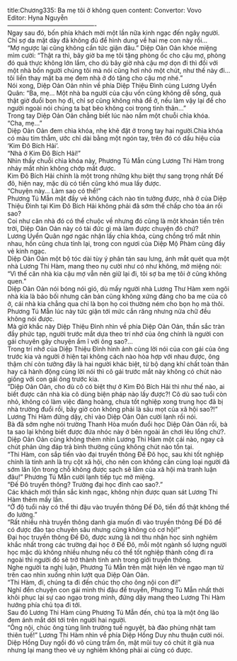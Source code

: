 title:Chương335: Ba mẹ tôi ở không quen
content:
Convertor: Vovo<br>Editor: Hyna Nguyễn<br>——————————————-<br>Ngay sau đó, bốn phía khách mời một lần nữa kinh ngạc đến ngây người.<br>Chỉ sợ da mặt dày đã không đủ để hình dung về hai mẹ con này rồi…<br>“Mợ ngược lại cũng không cần tức giận đâu.” Diệp Oản Oản khóe miệng mỉm cười: “Thật ra thì, bây giờ ba mẹ tôi tặng phòng ốc cho cậu mợ, phòng đó quả thực không lớn lắm, cho dù bây giờ nhà cậu mợ dọn đi thì đối với một nhà bốn người chúng tôi mà nói cũng hơi nhỏ một chút, như thế này đi… tôi liền thay mặt ba mẹ đem nhà ở đó tặng cho cậu mợ nhé.”<br>Nói xong, Diệp Oản Oản nhìn về phía Diệp Thiệu Đình cùng Lương Uyển Quân: “Ba, mẹ… Một nhà ba người của cậu vốn cũng không dễ sống, quả thật giờ đuổi bọn họ đi, chỉ sợ cũng không nhà để ở, nếu làm vậy lại để cho người ngoài nói chúng ta bạt bẽo không coi trọng tình thân…”<br>Trong tay Diệp Oản Oản chẳng biết lúc nào nắm một chuỗi chìa khóa.<br>“Cha, mẹ…”<br>Diệp Oản Oản đem chìa khóa, nhẹ khẽ đặt ở trong tay hai người.Chìa khóa có màu tím thẫm, ước chỉ dài bằng một ngón tay, trên đó có dấu hiệu của ‘Kim Đô Bích Hải’.<br>“Nhà ở Kim Đô Bích Hải!”<br>Nhìn thấy chuỗi chìa khóa này, Phương Tú Mẫn cùng Lương Thi Hàm trong nháy mắt nhìn không chớp mắt được.<br>Kim Đô Bích Hải chính là một trong những khu biệt thự sang trọng nhất Đế đô, hiện nay, mặc dù có tiền cũng khó mua lấy được.<br>“Chuyện này… Làm sao có thể!”<br>Phương Tú Mẫn mặt đầy vẻ không cách nào tin tưởng được, nhà ở của Diệp Thiệu Đình tại Kim Đô Bích Hải không phải đã sớm thế chấp cho tòa án rồi sao?<br>Coi như căn nhà đó có thể chuộc về nhưng đó cũng là một khoản tiền trên trời, Diệp Oản Oản này có tài đức gì mà làm được chuyện đó chứ?<br>Lương Uyển Quân ngơ ngác nhận lấy chìa khóa, cùng chồng trố mắt nhìn nhau, hồn cũng chưa tỉnh lại, trong con ngươi của Diệp Mộ Phàm cũng đầy vẻ kinh ngạc.<br>Diệp Oản Oản một bộ tóc dài tùy ý phân tán sau lưng, ánh mắt quét qua một nhà Lương Thi Hàm, mang theo nụ cười như có như không, mở miệng nói: “Vì thế căn nhà kia cậu mợ vẫn nên giữ lại đi, tôi sợ ba mẹ tôi ở cũng không quen.”<br>Diệp Oản Oản nói bóng nói gió, dù mấy người nhà Lương Thư Hàm xem ngôi nhà kia là bảo bối nhưng căn bản cũng không xứng đáng cho ba mẹ của cô ở, cái nhà kia chẳng qua chỉ là bọn họ coi thường ném cho bọn họ mà thôi.<br>Phương Tú Mẫn lúc này tức giận tới mức cắn răng nhưng nửa chữ đều không nói được.<br>Mà giờ khắc này Diệp Thiệu Đình nhìn về phía Diệp Oản Oản, thần sắc tràn đầy phức tạp, người trước mắt dựa theo trí nhớ của ông chính là người con gái chuyên gây chuyện ầm ĩ với ông sao?…<br>Trong trí nhớ của Diệp Thiệu Đình hình ảnh cùng lời nói của con gái của ông trước kia và người ở hiện tại không cách nào hòa hợp với nhau được, ông thậm chí còn tưởng đây là hai người khác biệt, từ bộ dạng khí chất toàn thân hay cả hành động cùng lời nói thì cô gái trước mắt này không có chút nào giống với con gái ông trước kia.<br>“Diệp Oản Oản, cho dù cô có biệt thự ở Kim Đô Bích Hải thì như thế nào, ai biết được căn nhà kia cô dùng biện pháp nào lấy được?! Cô dù sao tuổi còn nhỏ, không có làm việc đàng hoàng, chưa tốt nghiệp xong trung học đã bị nhà trường đuổi rồi, bây giờ còn không phải là sâu mọt của xã hội sao?!” Lương Thi Hàm đứng dậy, chỉ vào Diệp Oản Oản cười lạnh rồi nói.<br>Bà đã sớm nghe nói trường Thanh Hòa muốn đuổi học Diệp Oản Oản rồi, bà ta sao lại không biết được đứa nhóc này ở bên ngoài ăn chơi lêu lổng chứ?.<br>Diệp Oản Oản cũng không thèm nhìn Lương Thi Hàm một cái nào, ngay cả chút phản ứng đáp trả bình thường cũng không chút nào tồn tại.<br>“Thi Hàm, con sắp tiến vào đại truyền thông Đế Đô học, sau khi tốt nghiệp chính là tinh anh là trụ cột xã hội, cho nên con không cần cùng loại người đã sớm lăn lộn trong chỗ không được sạch sẽ lắm của xã hội mà tranh luận đâu!” Phương Tú Mẫn cười lạnh tiếp tục mở miệng.<br>“Đế Đô truyền thông? Trường đại học đỉnh cao sao?.”<br>Các khách mời thần sắc kinh ngạc, không nhịn được quan sát Lương Thi Hàm thêm mấy lần.<br>“Ở độ tuổi này có thể thi đậu vào truyền thông Đế Đô, tiền đồ thật không thể đo lường.”<br>“Rất nhiều nhà truyền thông danh gia muốn đi vào truyền thông Đế Đô để có được đào tạo chuyên sâu nhưng cũng không có cơ hội!”<br>Đại học truyền thông Đế Đô, được xưng là nơi thu nhận học sinh nghiêm khắc nhất trong các trường đại học ở Đế Đô, mỗi một ngành số lượng người học mặc dù không nhiều nhưng nếu có thể tốt nghiệp thành công đi ra ngoài thì người đó sẽ trở thành tinh anh trong giới truyền thông.<br>Nghe người ta nghị luận, Phương Tú Mẫn trên mặt hiện lên vẻ ngạo mạn từ trên cao nhìn xuống nhìn lướt qua Diệp Oản Oản.<br>“Thi Hàm, đi, chúng ta đi đến chúc thọ cho ông nội con đi!”<br>Nghĩ đến chuyện con gái mình thi đậu đế truyền, Phương Tú Mẫn nhất thời khôi phục lại sự cao ngạo trong mình, đứng dậy mang theo Lương Thi Hàm hướng phía chủ tọa đi tới.<br>Sau đó Lương Thi Hàm cùng Phương Tú Mẫn đến, chủ tọa là một ông lão đem ánh mắt dời tới trên người hai người.<br>“Ông nội, chúc ông tùng linh trường tuế nguyệt, bà đào phủng nhật tam thiên tuế!” Lương Thi Hàm nhìn về phía Diệp Hồng Duy nhu thuận cười nói.<br>Diệp Hồng Duy ngồi đó vô cùng trầm ổn, mặt mũi tuy có chút ít già nua nhưng lại mang theo vẻ uy nghiêm không phải ai cũng có được.